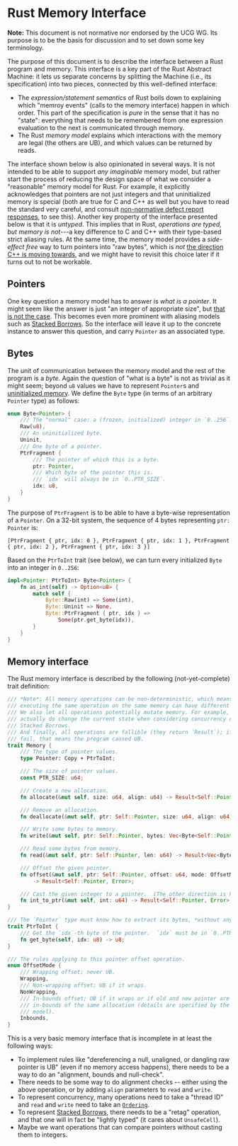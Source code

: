 # Rust Memory Interface

**Note:** This document is not normative nor endorsed by the UCG WG. Its purpose is to be the basis for discussion and to set down some key terminology.

The purpose of this document is to describe the interface between a Rust program and memory.
This interface is a key part of the Rust Abstract Machine: it lets us separate concerns by splitting the Machine (i.e., its specification) into two pieces, connected by this well-defined interface:
* The *expression/statement semantics* of Rust boils down to explaining which "memroy events" (calls to the memory interface) happen in which order. This part of the specification is *pure* in the sense that it has no "state": everything that needs to be remembered from one expression evaluation to the next is communicated through memory.
* The Rust *memory model* explains which interactions with the memory are legal (the others are UB), and which values can be returned by reads.

The interface shown below is also opinionated in several ways.
It is not intended to be able to support *any imaginable* memory model, but rather start the process of reducing the design space of what we consider a "reasonable" memory model for Rust.
For example, it explicitly acknowledges that pointers are not just integers and that uninitialized memory is special (both are true for C and C++ as well but you have to read the standard very careful, and consult [non-normative defect report responses](http://www.open-std.org/jtc1/sc22/wg14/www/docs/dr_260.htm), to see this).
Another key property of the interface presented below is that it is *untyped*.
This implies that in Rust, *operations are typed, but memory is not*---a key difference to C and C++ with their type-based strict aliasing rules.
At the same time, the memory model provides a *side-effect free* way to turn pointers into "raw bytes", which is *not* [the direction C++ is moving towards](http://www.open-std.org/jtc1/sc22/wg14/www/docs/n2364.pdf), and we might have to revisit this choice later if it turns out to not be workable.

## Pointers

One key question a memory model has to answer is *what is a pointer*.
It might seem like the answer is just "an integer of appropriate size", but [that is not the case][pointers-complicated].
This becomes even more prominent with aliasing models such as [Stacked Borrows].
So the interface will leave it up to the concrete instance to answer this question, and carry `Pointer` as an associated type.

## Bytes

The unit of communication between the memory model and the rest of the program is a *byte*.
Again the question of "what is a byte" is not as trivial as it might seem; beyond `u8` values we have to represent `Pointer`s and [uninitialized memory][uninit].
We define the `Byte` type (in terms of an arbitrary `Pointer` type) as follows:

```rust
enum Byte<Pointer> {
    /// The "normal" case: a (frozen, initialized) integer in `0..256`.
    Raw(u8),
    /// An uninitialized byte.
    Uninit,
    /// One byte of a pointer.
    PtrFragment {
        /// The pointer of which this is a byte.
        ptr: Pointer,
        /// Which byte of the pointer this is.
        /// `idx` will always be in `0..PTR_SIZE`.
        idx: u8,
    }
}
```

The purpose of `PtrFragment` is to be able to have a byte-wise representation of a `Pointer`.
On a 32-bit system, the sequence of 4 bytes representing `ptr: Pointer` is:
```
[PtrFragment { ptr, idx: 0 }, PtrFragment { ptr, idx: 1 }, PtrFragment { ptr, idx: 2 }, PtrFragment { ptr, idx: 3 }]
```

Based on the `PtrToInt` trait (see below), we can turn every initialized `Byte` into an integer in `0..256`:

```rust
impl<Pointer: PtrToInt> Byte<Pointer> {
    fn as_int(self) -> Option<u8> {
        match self {
            Byte::Raw(int) => Some(int),
            Byte::Uninit => None,
            Byte::PtrFragment { ptr, idx } =>
                Some(ptr.get_byte(idx)),
        }
    }
}
```

## Memory interface

The Rust memory interface is described by the following (not-yet-complete) trait definition:

```rust
/// *Note*: All memory operations can be non-deterministic, which means that
/// executing the same operation on the same memory can have different results.
/// We also let all operations potentially mutate memory. For example, reads
/// actually do change the current state when considering concurrency or
/// Stacked Borrows.
/// And finally, all operations are fallible (they return `Result`); if they
/// fail, that means the program caused UB.
trait Memory {
    /// The type of pointer values.
    type Pointer: Copy + PtrToInt;

    /// The size of pointer values.
    const PTR_SIZE: u64;

    /// Create a new allocation.
    fn allocate(&mut self, size: u64, align: u64) -> Result<Self::Pointer, Error>;

    /// Remove an allocation.
    fn deallocate(&mut self, ptr: Self::Pointer, size: u64, align: u64) -> Result<(), Error>;

    /// Write some bytes to memory.
    fn write(&mut self, ptr: Self::Pointer, bytes: Vec<Byte<Self::Pointer>>) -> Result<(), Error>;

    /// Read some bytes from memory.
    fn read(&mut self, ptr: Self::Pointer, len: u64) -> Result<Vec<Byte<Self::Pointer>>, Error>;

    /// Offset the given pointer.
    fn offset(&mut self, ptr: Self::Pointer, offset: u64, mode: OffsetMode)
        -> Result<Self::Pointer, Error>;

    /// Cast the given integer to a pointer.  (The other direction is handled by `PtrToInt` below.)
    fn int_to_ptr(&mut self, int: u64) -> Result<Self::Pointer, Error>;
}

/// The `Pointer` type must know how to extract its bytes, *without any access to the `Memory`*.
trait PtrToInt {
    /// Get the `idx`-th byte of the pointer.  `idx` must be in `0..PTR_SIZE`.
    fn get_byte(self, idx: u8) -> u8;
}

/// The rules applying to this pointer offset operation.
enum OffsetMode {
    /// Wrapping offset; never UB.
    Wrapping,
    /// Non-wrapping offset; UB if it wraps.
    NonWrapping,
    /// In-bounds offset; UB if it wraps or if old and new pointer are not both
    /// in-bounds of the same allocation (details are specified by the memory
    /// model).
    Inbounds,
}
```

This is a very basic memory interface that is incomplete in at least the following ways:

* To implement rules like "dereferencing a null, unaligned, or dangling raw pointer is UB" (even if no memory access happens), there needs to be a way to do an "alignment, bounds and null-check".
* There needs to be some way to do alignment checks -- either using the above operation, or by adding `align` parameters to `read` and `write`.
* To represent concurrency, many operations need to take a "thread ID" and `read` and `write` need to take an [`Ordering`].
* To represent [Stacked Borrows], there needs to be a "retag" operation, and that one will in fact be "lightly typed" (it cares about `UnsafeCell`).
* Maybe we want operations that can compare pointers without casting them to integers.

[pointers-complicated]: https://www.ralfj.de/blog/2018/07/24/pointers-and-bytes.html
[uninit]: https://www.ralfj.de/blog/2019/07/14/uninit.html
[`Ordering`]: https://doc.rust-lang.org/nightly/core/sync/atomic/enum.Ordering.html
[Stacked Borrows]: stacked-borrows.md
